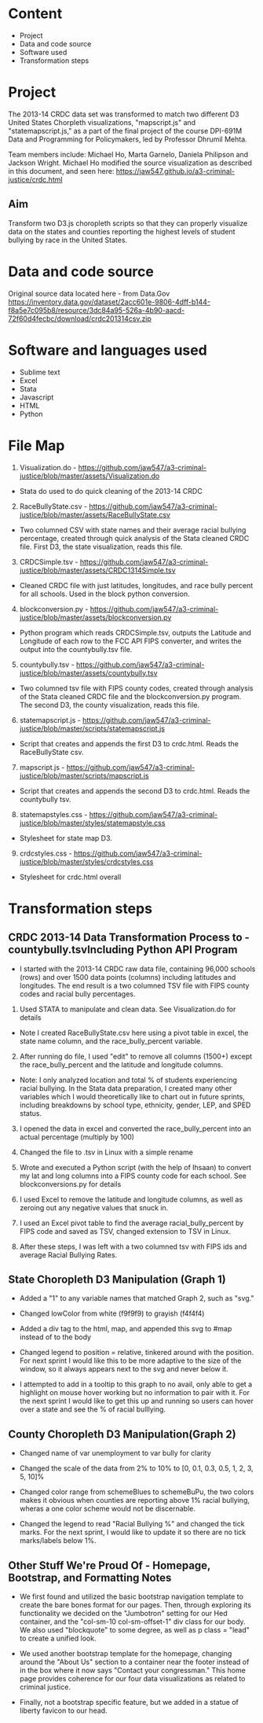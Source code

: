 # Content

* Project
* Data and code source
* Software used
* Transformation steps

# Project

The 2013-14 CRDC data set was transformed to match two different D3 United States Chorpleth visualizations, "mapscript.js" and "statemapscript.js," as a part of the final project of the course DPI-691M Data and Programming for Policymakers, led by Professor Dhrumil Mehta.

Team members include: Michael Ho, Marta Garnelo, Daniela Philipson and Jackson Wright. Michael Ho modified the source visualization as described in this document, and seen here:  https://jaw547.github.io/a3-criminal-justice/crdc.html

## Aim

Transform two D3.js choropleth scripts so that they can properly visualize data on the states and counties reporting the highest levels of student bullying by race in the United States.


# Data and code source
Original source data located here - from Data.Gov
https://inventory.data.gov/dataset/2acc601e-9806-4dff-b144-f8a5e7c095b8/resource/3dc84a95-526a-4b90-aacd-72f60d4fecbc/download/crdc201314csv.zip

# Software and languages used

* Sublime text 
* Excel
* Stata
* Javascript
* HTML
* Python 

# File Map
1. Visualization.do - https://github.com/jaw547/a3-criminal-justice/blob/master/assets/Visualization.do
*  Stata do used to do quick cleaning of the 2013-14  CRDC

2. RaceBullyState.csv - https://github.com/jaw547/a3-criminal-justice/blob/master/assets/RaceBullyState.csv
*  Two columned CSV with state names and their average racial bullying percentage, created through quick analysis of the Stata cleaned CRDC file.  First D3, the state visualization, reads this file.

3. CRDCSimple.tsv - https://github.com/jaw547/a3-criminal-justice/blob/master/assets/CRDC1314Simple.tsv
*  Cleaned CRDC file with just latitudes, longitudes, and race bully percent for all schools.  Used in the block python conversion.

4. blockconversion.py - https://github.com/jaw547/a3-criminal-justice/blob/master/assets/blockconversion.py
*  Python program which reads CRDCSimple.tsv, outputs the Latitude and Longitude of each row to the FCC API FIPS converter, and writes the output into the countybully.tsv file.

5. countybully.tsv - https://github.com/jaw547/a3-criminal-justice/blob/master/assets/countybully.tsv
*  Two columned tsv file with FIPS county codes, created through analysis of the Stata cleaned CRDC file and the blockconversion.py program.  The second D3, the county visualization, reads this file.

6. statemapscript.js - https://github.com/jaw547/a3-criminal-justice/blob/master/scripts/statemapscript.js
*  Script that creates and appends the first D3 to crdc.html.  Reads the RaceBullyState csv. 

7. mapscript.js - https://github.com/jaw547/a3-criminal-justice/blob/master/scripts/mapscript.js
*  Script that creates and appends the second D3 to crdc.html.  Reads the countybully tsv.

8. statemapstyles.css - https://github.com/jaw547/a3-criminal-justice/blob/master/styles/statemapstyle.css
*  Stylesheet for state map D3.

9. crdcstyles.css - https://github.com/jaw547/a3-criminal-justice/blob/master/styles/crdcstyles.css
*  Stylesheet for crdc.html overall

# Transformation steps

## CRDC 2013-14 Data Transformation Process to - countybully.tsvIncluding Python API Program

*  I started with the 2013-14 CRDC raw data file, containing 96,000 schools (rows) and over 1500 data points (columns) including latitudes and longitudes.  The end result is a two columned TSV file with FIPS county codes and racial bully percentages. 

1. Used STATA to manipulate and clean data.  See Visualization.do for details

* Note I created RaceBullyState.csv here using a pivot table in excel, the state name column, and the race_bully_percent variable.

2. After running do file, I used "edit" to remove all columns (1500+) except the race_bully_percent and the latitude and longitude columns.

* Note: I only analyzed location and total % of students experiencing racial bullying.  In the Stata data preparation, I created many other variables which I would theoretically like to chart out in future sprints, including breakdowns by school type, ethnicity, gender, LEP, and SPED status.

3. I opened the data in excel and converted the race_bully_percent into an actual percentage (multiply by 100)

4. Changed the file to .tsv in Linux with a simple rename

5. Wrote and executed a Python script (with the help of Ihsaan) to convert my lat and long columns into a FIPS county code for each school.  See blockconversions.py for details

6. I used Excel to remove the latitude and longitude columns, as well as zeroing out any negative values that snuck in.

7. I used an Excel pivot table to find the average racial_bully_percent by FIPS code and saved as TSV, changed extension to TSV in Linux.

8. After these steps, I was left with a two columned tsv with FIPS ids and average Racial Bullying Rates.

## State Choropleth D3 Manipulation (Graph 1)
* Added a "1" to any variable names that matched Graph 2, such as "svg."

* Changed lowColor from white (f9f9f9) to grayish (f4f4f4)

* Added a div tag to the html, map, and appended this svg to #map instead of to the body

* Changed legend to position = relative, tinkered around with the position.  For next sprint I would like this to be more adaptive to the size of the window, so it always appears next to the svg and never below it.

* I attempted to add in a tooltip to this graph to no avail, only able to get a highlight on mouse hover working but no information to pair with it.  For the next sprint I would like to get this up and running so users can hover over a state and see the % of racial bulllying.

## County Choropleth D3 Manipulation(Graph 2)
* Changed name of var unemployment to var bully for clarity 

* Changed the scale of the data from 2% to 10% to [0, 0.1, 0.3, 0.5, 1, 2, 3, 5, 10]%

* Changed color range from schemeBlues to schemeBuPu, the two colors makes it obvious when counties are reporting above 1% racial bullying, wheras a one color scheme would not be discernable.

* Changed the legend to read "Racial Bullying %" and changed the tick marks.  For the next sprint, I would like to update it so there are no tick marks/labels below 1%.

## Other Stuff We're Proud Of - Homepage, Bootstrap, and Formatting Notes
* We first found and utilized the basic bootstrap navigation template to create the bare bones format for our pages.  Then, through exploring its functionality we decided on the "Jumbotron" setting for our Hed container, and the "col-sm-10 col-sm-offset-1" div class for our body.  We also used "blockquote" to some degree, as well as p class = "lead" to create a unified look.

* We used another bootstrap template for the homepage, changing around the "About Us" section to a container near the footer instead of in the box where it now says "Contact your congressman."  This home page provides coherence for our four data visualizations as related to criminal justice.

* Finally, not a bootstrap specific feature, but we added in a statue of liberty favicon to our head.
